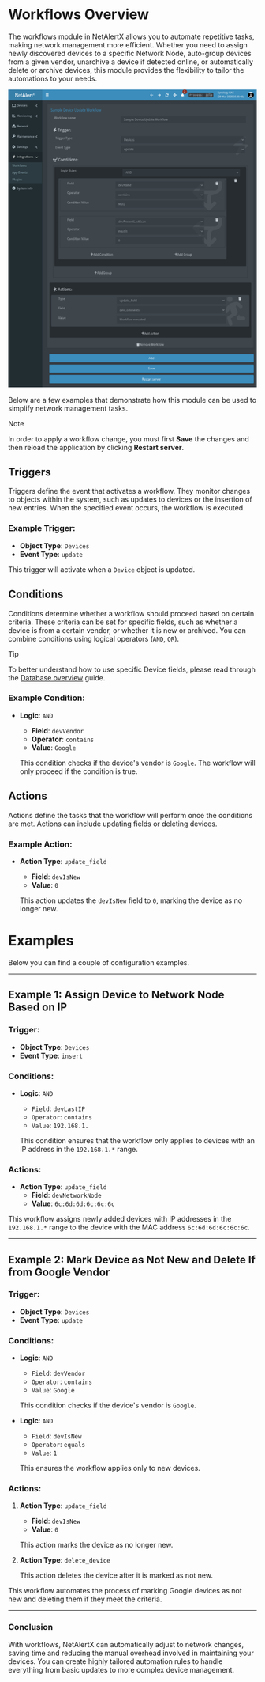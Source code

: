 # Workflows Overview

The workflows module in NetAlertX allows you to automate repetitive tasks, making network management more efficient. Whether you need to assign newly discovered devices to a specific Network Node, auto-group devices from a given vendor, unarchive a device if detected online, or automatically delete or archive devices, this module provides the flexibility to tailor the automations to your needs.

![Workflow example](./img/WORKFLOWS/workflows.png)

Below are a few examples that demonstrate how this module can be used to simplify network management tasks.

> [!NOTE] 
> In order to apply a workflow change, you must first **Save** the changes and then reload the application by clicking **Restart server**.

## Triggers

Triggers define the event that activates a workflow. They monitor changes to objects within the system, such as updates to devices or the insertion of new entries. When the specified event occurs, the workflow is executed.

### Example Trigger:
- **Object Type**: `Devices`
- **Event Type**: `update`
  
This trigger will activate when a `Device` object is updated.

## Conditions

Conditions determine whether a workflow should proceed based on certain criteria. These criteria can be set for specific fields, such as whether a device is from a certain vendor, or whether it is new or archived. You can combine conditions using logical operators (`AND`, `OR`).

> [!TIP]
> To better understand how to use specific Device fields, please read through the [Database overview](./DATABASE.md) guide.

### Example Condition:
- **Logic**: `AND`
  - **Field**: `devVendor`
  - **Operator**: `contains`
  - **Value**: `Google`
  
  This condition checks if the device's vendor is `Google`. The workflow will only proceed if the condition is true.

## Actions

Actions define the tasks that the workflow will perform once the conditions are met. Actions can include updating fields or deleting devices.

### Example Action:
- **Action Type**: `update_field`
  - **Field**: `devIsNew`
  - **Value**: `0`
  
  This action updates the `devIsNew` field to `0`, marking the device as no longer new.


# Examples

Below you can find a couple of configuration examples.

---

## Example 1: Assign Device to Network Node Based on IP

### Trigger:
- **Object Type**: `Devices`
- **Event Type**: `insert`

### Conditions:
- **Logic**: `AND`
  - `Field`: `devLastIP`
  - `Operator`: `contains`
  - `Value`: `192.168.1.`
  
  This condition ensures that the workflow only applies to devices with an IP address in the `192.168.1.*` range.

### Actions:
- **Action Type**: `update_field`
  - **Field**: `devNetworkNode`
  - **Value**: `6c:6d:6d:6c:6c:6c`

This workflow assigns newly added devices with IP addresses in the `192.168.1.*` range to the device with the MAC address `6c:6d:6d:6c:6c:6c`.

---

## Example 2: Mark Device as Not New and Delete If from Google Vendor

### Trigger:
- **Object Type**: `Devices`
- **Event Type**: `update`

### Conditions:
- **Logic**: `AND`
  - `Field`: `devVendor`
  - `Operator`: `contains`
  - `Value`: `Google`
  
  This condition checks if the device's vendor is `Google`.

- **Logic**: `AND`
  - `Field`: `devIsNew`
  - `Operator`: `equals`
  - `Value`: `1`
  
  This ensures the workflow applies only to new devices.

### Actions:
1. **Action Type**: `update_field`
   - **Field**: `devIsNew`
   - **Value**: `0`

   This action marks the device as no longer new.

2. **Action Type**: `delete_device`
   
   This action deletes the device after it is marked as not new.

This workflow automates the process of marking Google devices as not new and deleting them if they meet the criteria.

---

### Conclusion

With workflows, NetAlertX can automatically adjust to network changes, saving time and reducing the manual overhead involved in maintaining your devices. You can create highly tailored automation rules to handle everything from basic updates to more complex device management.
